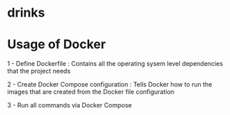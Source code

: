 # drinks

# Usage of Docker

1 - Define Dockerfile : Contains all the operating sysem level dependencies that the project needs

2 - Create Docker Compose configuration : Tells Docker how to run the images that are created from the Docker file configuration

3 - Run all commands via Docker Compose
